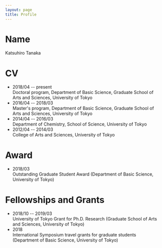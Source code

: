 ```yaml
---
layout: page
title: Profile
---
```

# Name
Katsuhiro Tanaka

# CV 
- 2018/04 -- present   
  Doctoral program, Department of Basic Science, Graduate School of Arts and Sciences, University of Tokyo   
- 2016/04 -- 2018/03   
  Master's program, Department of Basic Science, Graduate School of Arts and Sciences, University of Tokyo   
- 2014/04 -- 2016/03  
  Department of Chemistry, School of Science, University of Tokyo  
- 2012/04 -- 2014/03  
  College of Arts and Sciences, University of Tokyo  

# Award

- 2018/03  
  Outstanding Graduate Student Award (Department of Basic Science, University of Tokyo)   


# Fellowships and Grants
- 2018/10 -- 2019/03  
  University of Tokyo Grant for Ph.D. Research (Graduate School of Arts and Sciences, University of Tokyo)  
- 2018  
  International Symposium travel grants for graduate students (Department of Basic Science, University of Tokyo)  
